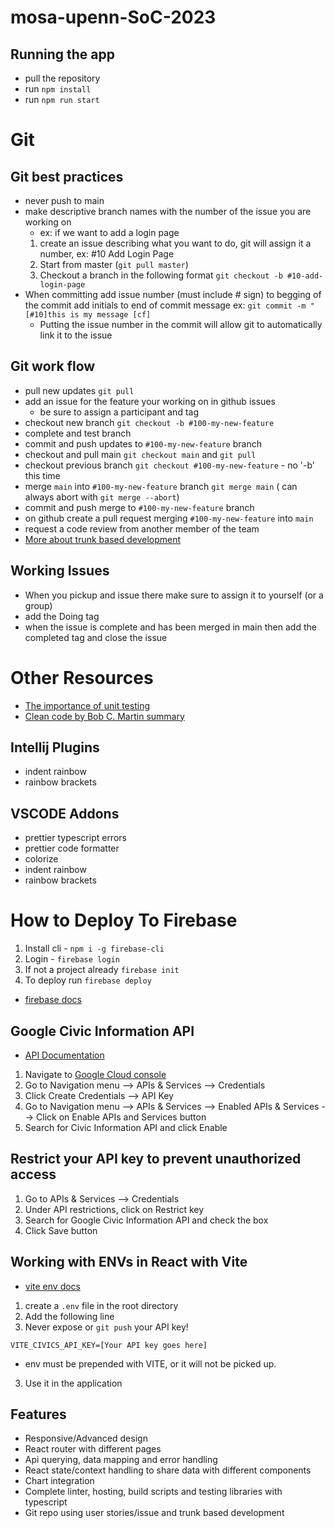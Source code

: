 # mosa-upenn-SoC-2023

## Running the app

- pull the repository
- run `npm install`
- run `npm run start`

# Git

## Git best practices

- never push to main
- make descriptive branch names with the number of the issue you are working on
  - ex: if we want to add a login page
  1. create an issue describing what you want to do, git will assign it a number, ex: #10 Add Login Page
  2. Start from master (`git pull master`)
  3. Checkout a branch in the following format `git checkout -b #10-add-login-page`
- When committing add issue number (must include # sign) to begging of the commit add initials to end of commit message ex: `git commit -m "[#10]this is my message [cf]`
  - Putting the issue number in the commit will allow git to automatically link it to the issue

## Git work flow

- pull new updates `git pull`
- add an issue for the feature your working on in github issues
  - be sure to assign a participant and tag
- checkout new branch `git checkout -b #100-my-new-feature`
- complete and test branch
- commit and push updates to `#100-my-new-feature` branch
- checkout and pull main `git checkout main` and `git pull`
- checkout previous branch `git checkout #100-my-new-feature` - no '-b' this time
- merge `main` into `#100-my-new-feature` branch `git merge main` ( can always abort with `git merge --abort`)
- commit and push merge to `#100-my-new-feature` branch
- on github create a pull request merging `#100-my-new-feature` into `main`
- request a code review from another member of the team
- [More about trunk based development](https://www.atlassian.com/continuous-delivery/continuous-integration/trunk-based-development)

## Working Issues

- When you pickup and issue there make sure to assign it to yourself (or a group)
- add the Doing tag
- when the issue is complete and has been merged in main then add the completed tag and close the issue

# Other Resources

- [The importance of unit testing](https://pflb.us/blog/unit-testing-importance/)
- [Clean code by Bob C. Martin summary](https://blog.knoldus.com/clean-code-robert-c-martins-way/)

## Intellij Plugins

- indent rainbow
- rainbow brackets

## VSCODE Addons

- prettier typescript errors
- prettier code formatter
- colorize
- indent rainbow
- rainbow brackets

# How to Deploy To Firebase

1. Install cli - `npm i -g firebase-cli`
2. Login - `firebase login`
3. If not a project already `firebase init`
4. To deploy run `firebase deploy`

- [firebase docs](https://firebase.google.com/docs/hosting/quickstart)

## Google Civic Information API

- [API Documentation](https://developers.google.com/civic-information)

1. Navigate to [Google Cloud console](https://console.cloud.google.com/)
2. Go to Navigation menu --> APIs & Services --> Credentials
3. Click Create Credentials --> API Key
4. Go to Navigation menu --> APIs & Services --> Enabled APIs & Services --> Click on Enable APIs and Services button
5. Search for Civic Information API and click Enable

## Restrict your API key to prevent unauthorized access

1. Go to APIs & Services --> Credentials
2. Under API restrictions, click on Restrict key
3. Search for Google Civic Information API and check the box
4. Click Save button

## Working with ENVs in React with Vite

- [vite env docs](https://vitejs.dev/guide/env-and-mode.html)

1. create a `.env` file in the root directory
2. Add the following line
3. Never expose or `git push` your API key!

```
VITE_CIVICS_API_KEY=[Your API key goes here]
```

- env must be prepended with VITE, or it will not be picked up.

3. Use it in the application


## Features ##
- Responsive/Advanced design
- React router with different pages
- Api querying, data mapping and error handling
- React state/context handling to share data with different components
- Chart integration
- Complete linter, hosting, build scripts and testing libraries with typescript
- Git repo using user stories/issue and trunk based development
